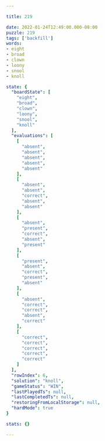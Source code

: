 ```yaml
---

title: 219

date: 2022-01-24T12:49:00.000-08:00
puzzle: 219
tags: ['backfill']
words:
- eight
- broad
- clown
- loony
- snool
- knoll

state: {
  "boardState": [
    "eight",
    "broad",
    "clown",
    "loony",
    "snool",
    "knoll"
  ],
  "evaluations": [
    [
      "absent",
      "absent",
      "absent",
      "absent",
      "absent"
    ],
    [
      "absent",
      "absent",
      "correct",
      "absent",
      "absent"
    ],
    [
      "absent",
      "present",
      "correct",
      "absent",
      "present"
    ],
    [
      "present",
      "absent",
      "correct",
      "present",
      "absent"
    ],
    [
      "absent",
      "correct",
      "correct",
      "absent",
      "correct"
    ],
    [
      "correct",
      "correct",
      "correct",
      "correct",
      "correct"
    ]
  ],
  "rowIndex": 6,
  "solution": "knoll",
  "gameStatus": "WIN",
  "lastPlayedTs": null,
  "lastCompletedTs": null,
  "restoringFromLocalStorage": null,
  "hardMode": true
}

stats: {}

---
```


<!-- more -->
